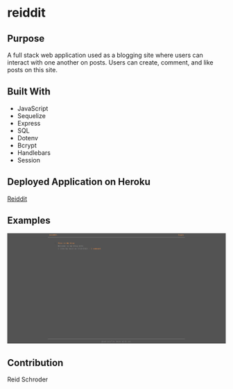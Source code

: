 # reiddit

## Purpose
A full stack web application used as a blogging site where users can interact with one another on posts. 
Users can create, comment, and like posts on this site. 

## Built With
* JavaScript
* Sequelize
* Express
* SQL
* Dotenv
* Bcrypt
* Handlebars
* Session


## Deployed Application on Heroku
[Reiddit](https://cryptic-badlands-86498.herokuapp.com/)

## Examples
![Alt text](./images/reiddit-screenshot.png "Reiddit Homepage")



## Contribution
Reid Schroder